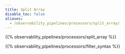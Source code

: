 ```yaml
---
title: Split Array
disable_toc: false
aliases:
  - /observability_pipelines/processors/split_array/
---
```


{{% observability_pipelines/processors/split_array %}}

{{% observability_pipelines/processors/filter_syntax %}}